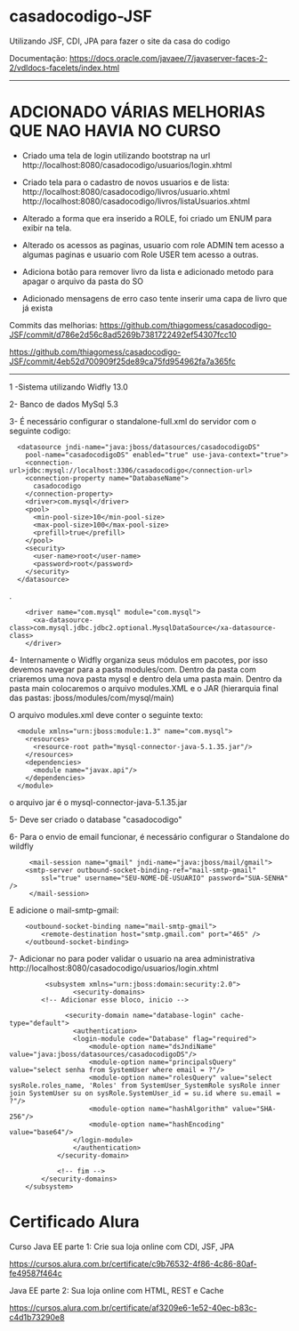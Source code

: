# casadocodigo-JSF
Utilizando JSF, CDI, JPA para fazer o site da casa do codigo

Documentação: https://docs.oracle.com/javaee/7/javaserver-faces-2-2/vdldocs-facelets/index.html

*************************************************************************************
# ADCIONADO VÁRIAS MELHORIAS QUE NAO HAVIA NO CURSO

* Criado uma tela de login utilizando bootstrap na url 
	http://localhost:8080/casadocodigo/usuarios/login.xhtml

* Criado tela para o cadastro de novos usuarios e de lista: 
	http://localhost:8080/casadocodigo/livros/usuario.xhtml
	http://localhost:8080/casadocodigo/livros/listaUsuarios.xhtml

* Alterado a forma que era inserido a ROLE, foi criado um ENUM para exibir na tela.

* Alterado os acessos as paginas, usuario com role ADMIN tem acesso a algumas paginas e usuario com Role USER tem acesso a outras.

* Adiciona botão para remover livro da lista e adicionado metodo para apagar o arquivo da pasta do SO

* Adicionado mensagens de erro caso tente inserir uma capa de livro que já exista

Commits das melhorias: 
https://github.com/thiagomess/casadocodigo-JSF/commit/d786e2d56c8ad5269b7381722492ef54307fcc10

https://github.com/thiagomess/casadocodigo-JSF/commit/4eb52d700909f25de89ca75fd954962fa7a365fc


*************************************************************************************

 1 -Sistema utilizando Widfly 13.0

 2- Banco de dados MySql 5.3

 3- É necessário configurar o standalone-full.xml do servidor com o seguinte codigo:


      <datasource jndi-name="java:jboss/datasources/casadocodigoDS"
        pool-name="casadocodigoDS" enabled="true" use-java-context="true">
        <connection-url>jdbc:mysql://localhost:3306/casadocodigo</connection-url>
        <connection-property name="DatabaseName">
          casadocodigo
        </connection-property>
        <driver>com.mysql</driver>
        <pool>
          <min-pool-size>10</min-pool-size>
          <max-pool-size>100</max-pool-size>
          <prefill>true</prefill>
        </pool>
        <security>
          <user-name>root</user-name>
          <password>root</password>
        </security>
      </datasource>
       
  .
  
        <driver name="com.mysql" module="com.mysql">
          <xa-datasource-class>com.mysql.jdbc.jdbc2.optional.MysqlDataSource</xa-datasource-class>
        </driver>


4- Internamente o Widfly organiza seus módulos em pacotes, por isso devemos navegar para a pasta modules/com. Dentro da pasta com criaremos uma nova pasta mysql e dentro dela uma pasta main. Dentro da pasta main colocaremos o arquivo modules.XML e o JAR (hierarquia final das pastas: jboss/modules/com/mysql/main)

O arquivo modules.xml deve conter o seguinte texto:
      <?xml version="1.0" encoding="UTF-8"?>

      <module xmlns="urn:jboss:module:1.3" name="com.mysql">
        <resources>
          <resource-root path="mysql-connector-java-5.1.35.jar"/>
        </resources>
        <dependencies>
          <module name="javax.api"/>
        </dependencies>
      </module>

o arquivo jar é o mysql-connector-java-5.1.35.jar

5- Deve ser criado o database "casadocodigo"

6- Para o envio de email funcionar, é necessário configurar o Standalone do wildfly
		
		 <mail-session name="gmail" jndi-name="java:jboss/mail/gmail">
        <smtp-server outbound-socket-binding-ref="mail-smtp-gmail"
            ssl="true" username="SEU-NOME-DE-USUARIO" password="SUA-SENHA" />
   		 </mail-session>
   		 
   E adicione o mail-smtp-gmail:
   
	   	<outbound-socket-binding name="mail-smtp-gmail">
	        <remote-destination host="smtp.gmail.com" port="465" />
	    </outbound-socket-binding>
7- Adicionar no	 <subsystem xmlns="urn:jboss:domain:security:2.0"> para poder validar o usuario na area administrativa http://localhost:8080/casadocodigo/usuarios/login.xhtml
	    
	    
	         <subsystem xmlns="urn:jboss:domain:security:2.0">
            		<security-domains>
			<!-- Adicionar esse bloco, inicio --> 
			
				  <security-domain name="database-login" cache-type="default">
				    <authentication>
					<login-module code="Database" flag="required">
					    <module-option name="dsJndiName" value="java:jboss/datasources/casadocodigoDS"/>
					    <module-option name="principalsQuery" value="select senha from SystemUser where email = ?"/>
					    <module-option name="rolesQuery" value="select sysRole.roles_name, 'Roles' from SystemUser_SystemRole sysRole inner join SystemUser su on sysRole.SystemUser_id = su.id where su.email = ?"/>
					    <module-option name="hashAlgorithm" value="SHA-256"/>
					    <module-option name="hashEncoding" value="base64"/>
					</login-module>
				    </authentication>
				</security-domain>
				
				<!-- fim --> 
			</security-domains>
		</subsystem>


# Certificado Alura

Curso Java EE parte 1: Crie sua loja online com CDI, JSF, JPA

https://cursos.alura.com.br/certificate/c9b76532-4f86-4c86-80af-fe49587f464c

Java EE parte 2: Sua loja online com HTML, REST e Cache

https://cursos.alura.com.br/certificate/af3209e6-1e52-40ec-b83c-c4d1b73290e8

